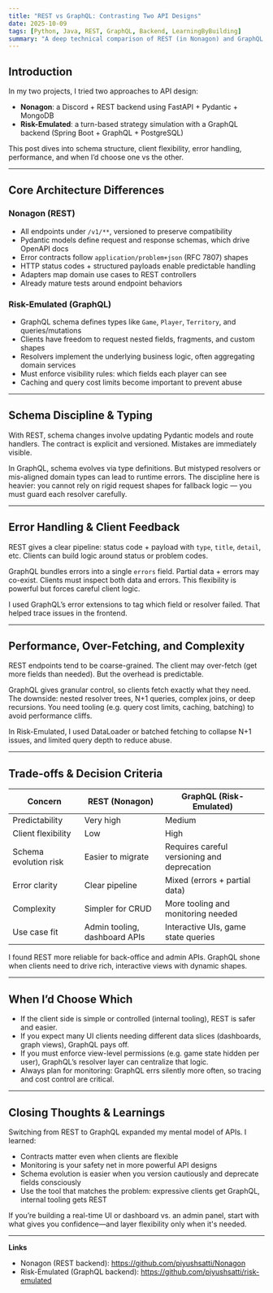 ```yaml
---
title: "REST vs GraphQL: Contrasting Two API Designs"
date: 2025-10-09
tags: [Python, Java, REST, GraphQL, Backend, LearningByBuilding]
summary: "A deep technical comparison of REST (in Nonagon) and GraphQL (in Risk-Emulated), exploring schema design, error handling, performance, and trade-offs."
---
```


## Introduction
In my two projects, I tried two approaches to API design:

- **Nonagon**: a Discord + REST backend using FastAPI + Pydantic + MongoDB
- **Risk-Emulated**: a turn-based strategy simulation with a GraphQL backend (Spring Boot + GraphQL + PostgreSQL)

This post dives into schema structure, client flexibility, error handling, performance, and when I’d choose one vs the other.

---

## Core Architecture Differences

### Nonagon (REST)
- All endpoints under `/v1/**`, versioned to preserve compatibility
- Pydantic models define request and response schemas, which drive OpenAPI docs
- Error contracts follow `application/problem+json` (RFC 7807) shapes
- HTTP status codes + structured payloads enable predictable handling
- Adapters map domain use cases to REST controllers
- Already mature tests around endpoint behaviors

### Risk-Emulated (GraphQL)
- GraphQL schema defines types like `Game`, `Player`, `Territory`, and queries/mutations
- Clients have freedom to request nested fields, fragments, and custom shapes
- Resolvers implement the underlying business logic, often aggregating domain services
- Must enforce visibility rules: which fields each player can see
- Caching and query cost limits become important to prevent abuse

---

## Schema Discipline & Typing

With REST, schema changes involve updating Pydantic models and route handlers. The contract is explicit and versioned. Mistakes are immediately visible.

In GraphQL, schema evolves via type definitions. But mistyped resolvers or mis-aligned domain types can lead to runtime errors. The discipline here is heavier: you cannot rely on rigid request shapes for fallback logic — you must guard each resolver carefully.

---

## Error Handling & Client Feedback

REST gives a clear pipeline: status code + payload with `type`, `title`, `detail`, etc. Clients can build logic around status or problem codes.

GraphQL bundles errors into a single `errors` field. Partial data + errors may co-exist. Clients must inspect both data and errors. This flexibility is powerful but forces careful client logic.

I used GraphQL’s error extensions to tag which field or resolver failed. That helped trace issues in the frontend.

---

## Performance, Over-Fetching, and Complexity

REST endpoints tend to be coarse-grained. The client may over-fetch (get more fields than needed). But the overhead is predictable.

GraphQL gives granular control, so clients fetch exactly what they need. The downside: nested resolver trees, N+1 queries, complex joins, or deep recursions. You need tooling (e.g. query cost limits, caching, batching) to avoid performance cliffs.

In Risk-Emulated, I used DataLoader or batched fetching to collapse N+1 issues, and limited query depth to reduce abuse.

---

## Trade-offs & Decision Criteria

| Concern | REST (Nonagon) | GraphQL (Risk-Emulated) |
|---|---|---|
| Predictability | Very high | Medium |
| Client flexibility | Low | High |
| Schema evolution risk | Easier to migrate | Requires careful versioning and deprecation |
| Error clarity | Clear pipeline | Mixed (errors + partial data) |
| Complexity | Simpler for CRUD | More tooling and monitoring needed |
| Use case fit | Admin tooling, dashboard APIs | Interactive UIs, game state queries |

I found REST more reliable for back-office and admin APIs. GraphQL shone when clients need to drive rich, interactive views with dynamic shapes.

---

## When I’d Choose Which

- If the client side is simple or controlled (internal tooling), REST is safer and easier.
- If you expect many UI clients needing different data slices (dashboards, graph views), GraphQL pays off.
- If you must enforce view-level permissions (e.g. game state hidden per user), GraphQL’s resolver layer can centralize that logic.
- Always plan for monitoring: GraphQL errs silently more often, so tracing and cost control are critical.

---

## Closing Thoughts & Learnings

Switching from REST to GraphQL expanded my mental model of APIs. I learned:

- Contracts matter even when clients are flexible
- Monitoring is your safety net in more powerful API designs
- Schema evolution is easier when you version cautiously and deprecate fields consciously
- Use the tool that matches the problem: expressive clients get GraphQL, internal tooling gets REST

If you’re building a real-time UI or dashboard vs. an admin panel, start with what gives you confidence—and layer flexibility only when it's needed.

---

**Links**
- Nonagon (REST backend): https://github.com/piyushsatti/Nonagon
- Risk-Emulated (GraphQL backend): https://github.com/piyushsatti/risk-emulated